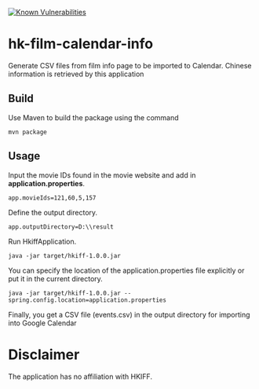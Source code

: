 [![Known Vulnerabilities](https://snyk.io/test/github/ocinpp/hk-film-calendar-info/badge.svg?targetFile=pom.xml)](https://snyk.io/test/github/ocinpp/hk-film-calendar-info?targetFile=pom.xml)

# hk-film-calendar-info
Generate CSV files from film info page to be imported to Calendar. 
Chinese information is retrieved by this application

## Build

Use Maven to build the package using the command
	
	mvn package

## Usage

Input the movie IDs found in the movie website and add in **application.properties**.

	app.movieIds=121,60,5,157
	
Define the output directory.

	app.outputDirectory=D:\\result
	
Run HkiffApplication.

	java -jar target/hkiff-1.0.0.jar
	
You can specify the location of the application.properties file explicitly or put it in the current directory.

	java -jar target/hkiff-1.0.0.jar --spring.config.location=application.properties 	
	
Finally, you get a CSV file (events.csv) in the output directory for importing into Google Calendar	

# Disclaimer
The application has no affiliation with HKIFF.